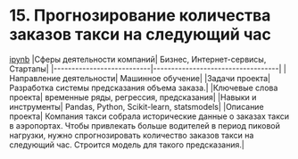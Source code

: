 # 15. Прогнозирование количества заказов такси на следующий час
[ipynb](0)
|Сферы деятельности компаний| Бизнес, Интернет-сервисы, Стартапы|
|---------------------------|-----------------------------------|
|Направление деятельности| Машинное обучение|
|Задачи проекта| Разработка системы предсказания объема заказа.|
|Ключевые слова проекта| временные ряды, регрессия, предсказания|
|Навыки и инструменты| Pandas, Python, Scikit-learn, statsmodels|
|Описание проекта| Компания такси собрала исторические данные о заказах такси в аэропортах. Чтобы привлекать больше водителей в период пиковой нагрузки, нужно спрогнозировать количество заказов такси на следующий час. Строится модель для такого предсказания.|
